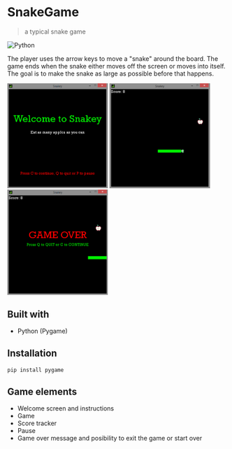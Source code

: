 # SnakeGame
> a typical snake game 
<img alt="Python" src="https://img.shields.io/badge/python%20-%2314354C.svg?&style=for-the-badge&logo=python&logoColor=white"/>
</br>

The player uses the arrow keys to move a "snake" around the board. The game ends when the snake either moves off the screen or moves into itself. The goal is to make the snake as large as possible before that happens.
<p float="left">
<img src="images/snakeIntro.png" width="230">
<img src="images/snakeGame.png" width="230">
<img src="images/snakeGameOver.png" width="230">
</p>

## Built with
- Python (Pygame)

## Installation
```
pip install pygame
```


## Game elements
- Welcome screen and instructions
- Game
- Score tracker
- Pause
- Game over message and posibility to exit the game or start over

